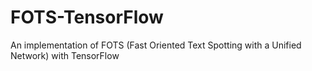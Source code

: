 # FOTS-TensorFlow

An implementation of FOTS (Fast Oriented Text Spotting with a Unified Network) with TensorFlow
